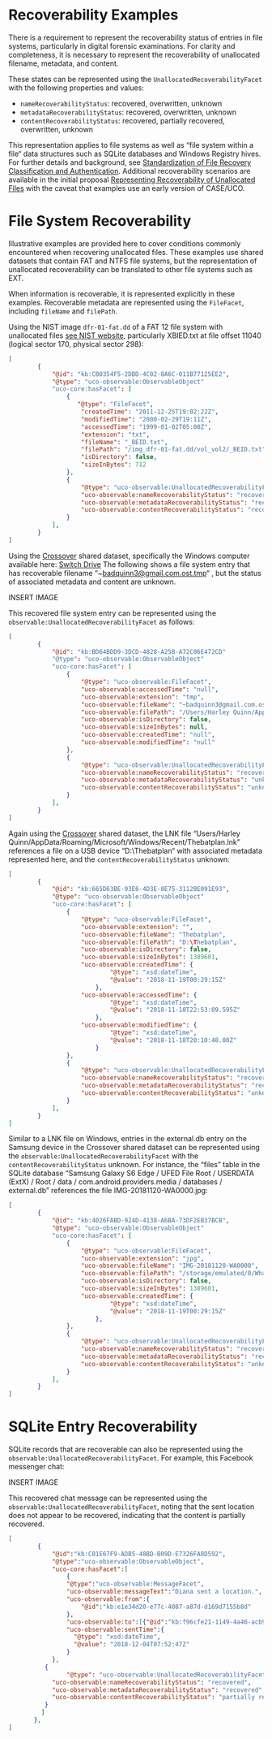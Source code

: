 
# Recoverability Examples

There is a requirement to represent the recoverability status of entries in file systems, particularly in digital forensic examinations. 
For clarity and completeness, it is necessary to represent the recoverability of unallocated filename, metadata, and content.

These states can be represented using the `UnallocatedRecoverabilityFacet` with the following properties and values:

* `nameRecoverabilityStatus`: recovered, overwritten, unknown
* `metadataRecoverabilityStatus`: recovered, overwritten, unknown 
* `contentRecoverabilityStatus`: recovered, partially recovered, overwritten, unknown

This representation applies to file systems as well as “file system within a file“ data structures such as SQLite databases and Windows Registry hives.
For further details and background, see [Standardization of File Recovery Classification and Authentication](https://www.nist.gov/publications/standardization-file-recovery-classification-and-authentication). Additional recoverability scenarios are available in the initial proposal [Representing Recoverability of Unallocated Files](https://caseontology.org/resources/references/Representing%20Recoverability%20of%20Unallocated%20Files%20using%20CASE%20UCO%2031Jan2018.pdf) with the caveat that examples use an early version of CASE/UCO.

# File System Recoverability

Illustrative examples are provided here to cover conditions commonly encountered when recovering unallocated files. These examples use shared datasets that contain FAT and NTFS file systems, but the representation of unallocated recoverability can be translated to other file systems such as EXT. 

When information is recoverable, it is represented explicitly in these examples. Recoverable metadata are represented using the `FileFacet`, including `fileName` and `filePath`.

Using the NIST image `dfr-01-fat.dd` of a FAT 12 file system with unallocated files [see NIST website](https://cfreds-archive.nist.gov/dfr-test-images.html), particularly XBIED.txt at file offset 11040 (logical sector 170, physical sector 298):

```json
[
        {
            "@id": "kb:CB0354F5-2DBD-4C02-8A6C-011B77125EE2",
            "@type": "uco-observable:ObservableObject"
            "uco-core:hasFacet": [
                {
                   "@type": "FileFacet",
                    "createdTime": "2011-12-25T19:02:22Z",
                    "modifiedTime": "2000-02-29T19:11Z",
                    "accessedTime": "1999-01-02T05:00Z",
                    "extension": "txt",
                    "fileName": "_BEID.txt",
                    "filePath": "/img_dfr-01-fat.dd/vol_vol2/_BEID.txt",
                    "isDirectory": false,
                    "sizeInBytes": 712
                },
                {
                    "@type": "uco-observable:UnallocatedRecoverabilityFacet",
                    "uco-observable:nameRecoverabilityStatus": "recovered",
                    "uco-observable:metadataRecoverabilityStatus": "recovered",
                    "uco-observable:contentRecoverabilityStatus": "recovered"
                }
            ],
        }
]
```

Using the [Crossover](https://caseontology.org/examples/crossover/) shared dataset, specifically the Windows computer available here: [Switch Drive](https://drive.switch.ch/index.php/s/0c7BiyQZRKOtMMq)
The following shows a file system entry that has recoverable filename “~badquinn3@gmail.com.ost.tmp“ , but the status of associated metadata and content are unknown.

INSERT IMAGE

This recovered file system entry can be represented using the `observable:UnallocatedRecoverabilityFacet` as follows:

```json
[
        {
            "@id": "kb:BD64BDD9-3DCD-4828-A25B-A72C06E472CD"
            "@type": "uco-observable:ObservableObject"
            "uco-core:hasFacet": [
                {
                    "@type": "uco-observable:FileFacet",
                    "uco-observable:accessedTime": "null",
                    "uco-observable:extension": "tmp",
                    "uco-observable:fileName": "~badquinn3@gmail.com.ost.tmp",
                    "uco-observable:filePath": "/Users/Harley Quinn/AppData/Local/Microsoft/Outlook/badquinn3@gmail.com.ost",
                    "uco-observable:isDirectory": false,
                    "uco-observable:sizeInBytes": null,
                    "uco-observable:createdTime": "null",
                    "uco-observable:modifiedTime": "null"
                },
                {
                    "@type": "uco-observable:UnallocatedRecoverabilityFacet",
                    "uco-observable:nameRecoverabilityStatus": "recovered",
                    "uco-observable:metadataRecoverabilityStatus": "unknown",
                    "uco-observable:contentRecoverabilityStatus": "unknown"
                }
            ],
        }
]
```

Again using the [Crossover](https://caseontology.org/examples/crossover/) shared dataset, the LNK file “Users/Harley Quinn/AppData/Roaming/Microsoft/Windows/Recent/Thebatplan.lnk” references a file on a USB device “D:\Thebatplan“ with associated metadata represented here, and the `contentRecoverabilityStatus` unknown:

```json
[
        {        
            "@id": "kb:665D63BE-93E6-4D3E-8E75-3112BE091E93",
            "@type": "uco-observable:ObservableObject"
            "uco-core:hasFacet": [
                {
                    "@type": "uco-observable:FileFacet",
                    "uco-observable:extension": "",
                    "uco-observable:fileName": "Thebatplan",
                    "uco-observable:filePath": "D:\Thebatplan",
                    "uco-observable:isDirectory": false,
                    "uco-observable:sizeInBytes": 1389601,
                    "uco-observable:createdTime": {
                            "@type": "xsd:dateTime",
                            "@value": "2018-11-19T00:29:15Z"
                        },
                    "uco-observable:accessedTime": {
                            "@type": "xsd:dateTime",
                            "@value": "2018-11-18T22:53:09.595Z"
                        },
                    "uco-observable:modifiedTime": {
                            "@type": "xsd:dateTime",
                            "@value": "2018-11-18T20:10:48.00Z"
                        }
                },
                {
                    "@type": "uco-observable:UnallocatedRecoverabilityFacet",
                    "uco-observable:nameRecoverabilityStatus": "recovered",
                    "uco-observable:metadataRecoverabilityStatus": "recovered",
                    "uco-observable:contentRecoverabilityStatus": "unknown"
                }
            ],
        }
]
```

Similar to a LNK file on Windows, entries in the external.db entry on the Samsung device in the Crossover shared dataset can be represented using the `observable:UnallocatedRecoverabilityFacet` with the `contentRecoverabilityStatus` unknown. For instance, the “files” table in the SQLite database “Samsung Galaxy S6 Edge / UFED File Root / USERDATA (ExtX) / Root / data / com.android.providers.media / databases / external.db” references the file IMG-20181120-WA0000.jpg:

```json
[
        {        
            "@id": "kb:4026FABD-924D-4138-A6BA-73DF2EB37BCB",
            "@type": "uco-observable:ObservableObject"
            "uco-core:hasFacet": [
                {
                    "@type": "uco-observable:FileFacet",
                    "uco-observable:extension": "jpg",
                    "uco-observable:fileName": "IMG-20181120-WA0000",
                    "uco-observable:filePath": "/storage/emulated/0/WhatsApp/Media/WhatsApp Images/Sent/IMG-20181120-WA0000.jpg",
                    "uco-observable:isDirectory": false,
                    "uco-observable:sizeInBytes": 1389601,
                    "uco-observable:createdTime": {
                            "@type": "xsd:dateTime",
                            "@value": "2018-11-19T00:29:15Z"
                        },
                },
                {
                    "@type": "uco-observable:UnallocatedRecoverabilityFacet",
                    "uco-observable:nameRecoverabilityStatus": "recovered",
                    "uco-observable:metadataRecoverabilityStatus": "recovered",
                    "uco-observable:contentRecoverabilityStatus": "unknown"
                }
            ],
        }
]
```

# SQLite Entry Recoverability

SQLite records that are recoverable can also be represented using the `observable:UnallocatedRecoverabilityFacet`. For example, this Facebook messenger chat:

INSERT IMAGE

This recovered chat message can be represented using the `observable:UnallocatedRecoverabilityFacet`, noting that the sent location does not appear to be recovered, indicating that the content is partially recovered.

```json
[
        { 
        	"@id":"kb:C01E67F9-ADB5-48BD-B09D-E7326FA8D592", 
        	"@type":"uco-observable:ObservableObject",
        	"uco-core:hasFacet":[ 
        		{ 
        		"@type":"uco-observable:MessageFacet", 
        		"uco-observable:messageText":"Diana sent a location.", 
        		"uco-observable:from":{
        			"@id":"kb:e1e34d20-e77c-4087-a87d-d169d7155b8d"
        		},
        		"uco-observable:to":[{"@id":"kb:f96cfe21-1149-4a46-acb9-7299152c776b"}], 
        		"uco-observable:sentTime":{
        		  "@type": "xsd:dateTime", 
        		  "@value": "2018-12-04T07:52:47Z"
        		} 
        	},
          {
        		"@type": "uco-observable:UnallocatedRecoverabilityFacet",
            "uco-observable:nameRecoverabilityStatus": "recovered",
            "uco-observable:metadataRecoverabilityStatus": "recovered",
            "uco-observable:contentRecoverabilityStatus": "partially recovered"
          }
         ] 
       },
]
```

